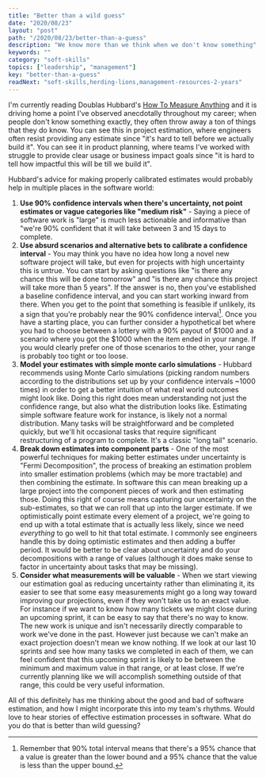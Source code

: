 ```yaml
---
title: "Better than a wild guess"
date: "2020/08/23"
layout: "post"
path: "/2020/08/23/better-than-a-guess"
description: "We know more than we think when we don't know something"
keywords: ""
category: "soft-skills"
topics: ["leadership", "management"]
key: "better-than-a-guess"
readNext: "soft-skills,herding-lions,management-resources-2-years"
---
```


I'm currently reading Doublas Hubbard's [How To Measure Anything](https://amzn.to/3lcY3yY) and it is driving home a point I've observed anecdotally throughout my career; when people don't know something exactly, they often throw away a ton of things that they do know.  You can see this in project estimation, where engineers often resist providing any estimate since "it's hard to tell before we actually build it".  You can see it in product planning, where teams I've worked with struggle to provide clear usage or business impact goals since "it is hard to tell how impactful this will be till we build it".  

Hubbard's advice for making properly calibrated estimates would probably help in multiple places in the software world:

1. **Use 90% confidence intervals when there's uncertainty, not point estimates or vague categories like "medium risk"** - Saying a piece of software work is "large" is much less actionable and informative than "we're 90% confident that it will take between 3 and 15 days to complete.  
2. **Use absurd scenarios and alternative bets to calibrate a confidence interval** - You may think you have no idea how long a novel new software project will take, but even for projects with high uncertainty this is untrue.  You can start by asking questions like "is there any chance this will be done tomorrow" and "is there any chance this project will take more than 5 years".  If the answer is no, then you've established a baseline confidence interval, and you can start working inward from there.  When you get to the point that something is feasible if unlikely, its a sign that you're probably near the 90% confidence interval[^1].  Once you have a starting place, you can further consider a hypothetical bet where you had to choose between a lottery with a 90% payout of $1000 and a scenario where you got the $1000 when the item ended in your range.  If you would clearly prefer one of those scenarios to the other, your range is probably too tight or too loose.
3. **Model your estimates with simple monte carlo simulations** - Hubbard recommends using Monte Carlo simulations (picking random numbers according to the distributions set up by your confidence intervals ~1000 times) in order to get a better intuition of what real world outcomes might look like.  Doing this right does mean understanding not just the confidence range, but also what the distribution looks like.  Estimating simple software feature work for instance, is likely not a normal distribution.  Many tasks will be straightforward and be completed quickly, but we'll hit occasional tasks that require significant restructuring of a program to complete.  It's a classic "long tail" scenario.
4. **Break down estimates into component parts** - One of the most powerful techniques for making better estimates under uncertainty is "Fermi Decomposition", the process of breaking an estimation problem into smaller estimation problems (which may be more tractable) and then combining the estimate.  In software this can mean breaking up a large project into the component pieces of work and then estimating those.  Doing this right of course means capturing our uncertainty on the sub-estimates, so that we can roll that up into the larger estimate.  If we optimistically point estimate every element of a project, we're going to end up with a total estimate that is actually less likely, since we need *everything* to go well to hit that total estimate.  I commonly see engineers handle this by doing optimistic estimates and then adding a buffer period.  It would be better to be clear about uncertainty and do your decompositions with a range of values (although it does make sense to factor in uncertainty about tasks that may be missing).  
5. **Consider what measurements will be valuable** - When we start viewing our estimation goal as reducing uncertainty rather than eliminating it, its easier to see that some easy measurements might go a long way toward improving our projections, even if they won't take us to an exact value.  For instance if we want to know how many tickets we might close during an upcoming sprint, it can be easy to say that there's no way to know.  The new work is unique and isn't necessarily directly comparable to work we've done in the past.  However just because we can't make an exact projection doesn't mean we know nothing.  If we look at our last 10 sprints and see how many tasks we completed in each of them, we can feel confident that this upcoming sprint is likely to be between the minimum and maximum value in that range, or at least close.  If we're currently planning like we will accomplish something outside of that range, this could be very useful information.

All of this definitely has me thinking about the good and bad of software estimation, and how I might incorporate this into my team's rhythms.  Would love to hear stories of effective estimation processes in software.  What do you do that is better than wild guessing?




[^1]: Remember that 90% total interval means that there's a 95% chance that a value is greater than the lower bound and a 95% chance that the value is less than the upper bound.